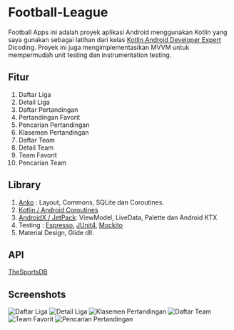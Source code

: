 
# Football-League
Football Apps ini adalah proyek aplikasi Android menggunakan Kotlin yang saya gunakan sebagai latihan dari kelas [Kotlin Android Developer Expert](https://www.dicoding.com/academies/55) Dicoding. Proyek ini juga mengimplementasikan MVVM untuk mempermudah unit testing dan instrumentation testing.

## Fitur
 1. Daftar Liga
 2. Detail Liga
 3. Daftar Pertandingan
 4. Pertandingan Favorit
 5. Pencarian Pertandingan
 6. Klasemen Pertandingan
 7. Daftar Team
 8. Detail Team
 9. Team Favorit
 10. Pencarian Team

## Library
 1. [Anko](https://github.com/Kotlin/anko) : Layout, Commons, SQLite dan Coroutines.
 2. [Kotlin / Android Coroutines](https://github.com/Kotlin/kotlinx.coroutines)
 3. [AndroidX / JetPack](https://developer.android.com/jetpack/?gclid=Cj0KCQiAmZDxBRDIARIsABnkbYS1hKY2IwwvtUnqilch63CcvD3OBskZTVzcx1WdUXo5l-rDxj004hAaAuTOEALw_wcB): ViewModel, LiveData, Palette dan Android KTX
 4. Testing : [Espresso](https://developer.android.com/training/testing/espresso), [JUnit4](https://developer.android.com/training/testing/junit-rules), [Mockito](https://site.mockito.org/)
 5. Material Design, Glide dll.

## API
[TheSportsDB](https://www.thesportsdb.com/api.php) 

## Screenshots
![Daftar Liga](https://github.com/ifanzalukhu97/Football-League/blob/master/Screenshots/screen-1.png?raw=true)
![Detail Liga](https://github.com/ifanzalukhu97/Football-League/blob/master/Screenshots/screen-2.png?raw=true)
![Klasemen Pertandingan](https://github.com/ifanzalukhu97/Football-League/blob/master/Screenshots/screen-3.png?raw=true)
![Daftar Team](https://github.com/ifanzalukhu97/Football-League/blob/master/Screenshots/screen-4.png?raw=true)
![Team Favorit](https://github.com/ifanzalukhu97/Football-League/blob/master/Screenshots/screen-5.png?raw=true)
![Pencarian Pertandingan](https://github.com/ifanzalukhu97/Football-League/blob/master/Screenshots/screen-6.png?raw=true)
